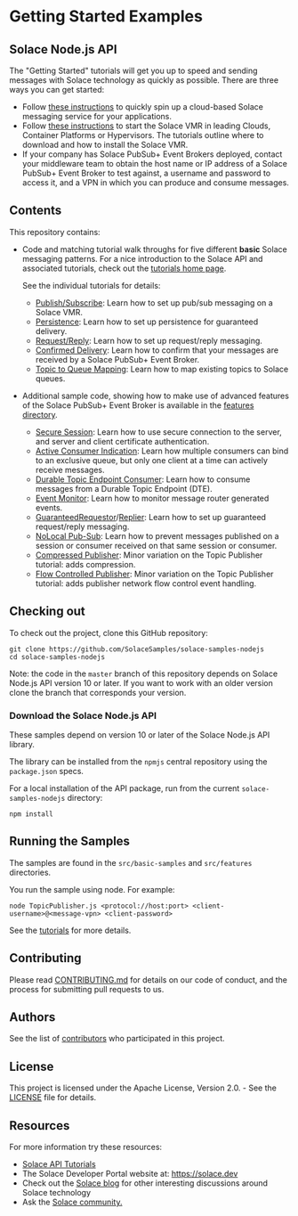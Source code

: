 # Getting Started Examples

## Solace Node.js API

The "Getting Started" tutorials will get you up to speed and sending messages with Solace technology as quickly as possible. There are three ways you can get started:

- Follow [these instructions](https://cloud.solace.com/learn/group_getting_started/ggs_signup.html) to quickly spin up a cloud-based Solace messaging service for your applications.
- Follow [these instructions](https://docs.solace.com/Solace-SW-Broker-Set-Up/Setting-Up-SW-Brokers.htm) to start the Solace VMR in leading Clouds, Container Platforms or Hypervisors. The tutorials outline where to download and how to install the Solace VMR.
- If your company has Solace PubSub+ Event Brokers deployed, contact your middleware team to obtain the host name or IP address of a Solace PubSub+ Event Broker to test against, a username and password to access it, and a VPN in which you can produce and consume messages.

## Contents

This repository contains:

* Code and matching tutorial walk throughs for five different **basic** Solace messaging patterns. For a nice introduction to the Solace API and associated tutorials, check out the [tutorials home page](https://tutorials.solace.dev/nodejs).

    See the individual tutorials for details:

    - [Publish/Subscribe](https://tutorials.solace.dev/nodejs/publish-subscribe): Learn how to set up pub/sub messaging on a Solace VMR.
    - [Persistence](https://tutorials.solace.dev/nodejs/persistence-with-queues): Learn how to set up persistence for guaranteed delivery.
    - [Request/Reply](https://tutorials.solace.dev/nodejs/request-reply): Learn how to set up request/reply messaging.
    - [Confirmed Delivery](https://tutorials.solace.dev/nodejs/confirmed-delivery): Learn how to confirm that your messages are received by a Solace PubSub+ Event Broker.
    - [Topic to Queue Mapping](https://tutorials.solace.dev/nodejs/topic-to-queue-mapping): Learn how to map existing topics to Solace queues.

* Additional sample code, showing how to make use of advanced features of the Solace PubSub+ Event Broker is available in the [features directory](https://github.com/SolaceSamples/solace-samples-nodejs/tree/master/src/features).

    - [Secure Session](https://github.com/SolaceSamples/solace-samples-nodejs/blob/master/src/features/SecureSession.js): Learn how to use secure connection to the server, and server and client certificate authentication.
    - [Active Consumer Indication](https://github.com/SolaceSamples/solace-samples-nodejs/blob/master/src/features/ActiveConsumerIndication.js): Learn how multiple consumers can bind to an exclusive queue, but only one client at a time can actively receive messages.
    - [Durable Topic Endpoint Consumer](https://github.com/SolaceSamples/solace-samples-nodejs/blob/master/src/features/DTEConsumer.js): Learn how to consume messages from a Durable Topic Endpoint (DTE).
    - [Event Monitor](https://github.com/SolaceSamples/solace-samples-nodejs/blob/master/src/features/EventMonitor.js): Learn how to monitor message router generated events.
    - [GuaranteedRequestor](https://github.com/SolaceSamples/solace-samples-nodejs/blob/master/src/features/GuaranteedRequestor.js)/[Replier](https://github.com/SolaceSamples/solace-samples-nodejs/blob/master/src/features/GuaranteedReplier.js): Learn how to set up guaranteed request/reply messaging.
    - [NoLocal Pub-Sub](https://github.com/SolaceSamples/solace-samples-nodejs/blob/master/src/features/NoLocalPubSub.js): Learn how to prevent messages published on a session or consumer received on that same session or consumer.
    - [Compressed Publisher](https://github.com/SolaceSamples/solace-samples-nodejs/blob/master/src/features/CompressedPublisher.js): Minor variation on the Topic Publisher tutorial: adds compression.
    - [Flow Controlled Publisher](https://github.com/SolaceSamples/solace-samples-nodejs/blob/master/src/features/PublisherFlowControl.js): Minor variation on the Topic Publisher tutorial: adds publisher network flow control event handling.

## Checking out

To check out the project, clone this GitHub repository:

```
git clone https://github.com/SolaceSamples/solace-samples-nodejs
cd solace-samples-nodejs
```

Note: the code in the `master` branch of this repository depends on Solace Node.js API version 10 or later. If you want to work with an older version clone the branch that corresponds your version.

### Download the Solace Node.js API

These samples depend on version 10 or later of the Solace Node.js API library.

The library can be installed from the `npmjs` central repository using the `package.json` specs.

For a local installation of the API package, run from the current `solace-samples-nodejs` directory:

```
npm install
```

## Running the Samples

The samples are found in the `src/basic-samples` and `src/features` directories.

You run the sample using node. For example:

```
node TopicPublisher.js <protocol://host:port> <client-username>@<message-vpn> <client-password>
```

See the [tutorials](https://tutorials.solace.dev/nodejs) for more details.

## Contributing

Please read [CONTRIBUTING.md](CONTRIBUTING.md) for details on our code of conduct, and the process for submitting pull requests to us.

## Authors

See the list of [contributors](https://github.com/SolaceSamples/solace-samples-nodejs/contributors) who participated in this project.

## License

This project is licensed under the Apache License, Version 2.0. - See the [LICENSE](LICENSE) file for details.

## Resources

For more information try these resources:

- [Solace API Tutorials](https://tutorials.solace.dev/)
- The Solace Developer Portal website at: https://solace.dev
- Check out the [Solace blog](http://dev.solace.com/blog/) for other interesting discussions around Solace technology
- Ask the [Solace community.](https://solace.community)
